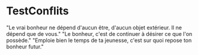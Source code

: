# TestConflits
"Le vrai bonheur ne dépend d'aucun être, d'aucun objet extérieur. Il ne dépend que de vous." "Le bonheur, c'est de continuer à désirer ce que l'on possède." "Emploie bien le temps de ta jeunesse, c'est sur quoi repose ton bonheur futur."
